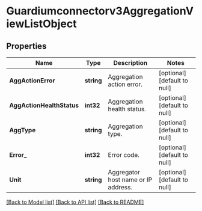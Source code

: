 # Guardiumconnectorv3AggregationViewListObject

## Properties
Name | Type | Description | Notes
------------ | ------------- | ------------- | -------------
**AggActionError** | **string** | Aggregation action error. | [optional] [default to null]
**AggActionHealthStatus** | **int32** | Aggregation health status. | [optional] [default to null]
**AggType** | **string** | Aggregation type. | [optional] [default to null]
**Error_** | **int32** | Error code. | [optional] [default to null]
**Unit** | **string** | Aggregator host name or IP address. | [optional] [default to null]

[[Back to Model list]](../README.md#documentation-for-models) [[Back to API list]](../README.md#documentation-for-api-endpoints) [[Back to README]](../README.md)

